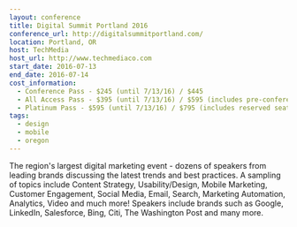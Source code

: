 ```yaml
---
layout: conference
title: Digital Summit Portland 2016
conference_url: http://digitalsummitportland.com/
location: Portland, OR
host: TechMedia
host_url: http://www.techmediaco.com
start_date: 2016-07-13
end_date: 2016-07-14
cost_information:
  - Conference Pass - $245 (until 7/13/16) / $445
  - All Access Pass - $395 (until 7/13/16) / $595 (includes pre-conference workshops and lunch)
  - Platinum Pass - $595 (until 7/13/16) / $795 (includes reserved seating and VIP lounge access)
tags:
  - design
  - mobile
  - oregon
---
```


The region's largest digital marketing event - dozens of speakers from leading brands discussing the latest trends and best practices. A sampling of topics include Content Strategy, Usability/Design, Mobile Marketing, Customer Engagement, Social Media, Email, Search, Marketing Automation, Analytics, Video and much more! Speakers include brands such as Google, LinkedIn, Salesforce, Bing, Citi, The Washington Post and many more.
